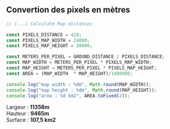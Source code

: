 ## Convertion des pixels en mètres

```js
// [...] Calculate Map distances

const PIXELS_DISTANCE = 428;
const PIXELS_MAP_WIDTH = 24000;
const PIXELS_MAP_HEIGHT = 20000;

const METERS_PER_PIXEL = GROUND_DISTANCE / PIXELS_DISTANCE;
const MAP_WIDTH = METERS_PER_PIXEL * PIXELS_MAP_WIDTH;
const MAP_HEIGHT = METERS_PER_PIXEL * PIXELS_MAP_HEIGHT;
const AREA = (MAP_WIDTH  * MAP_HEIGHT)/1000000;

console.log("map width : %dm", Math.round(MAP_WIDTH));
console.log("map height : %dm", Math.round(MAP_HEIGHT));
console.log("area : %d km2", AREA.toFixed(2));
```

Largeur : **11358m**  
Hauteur : **9465m**  
Surface : **107,5 km2**

